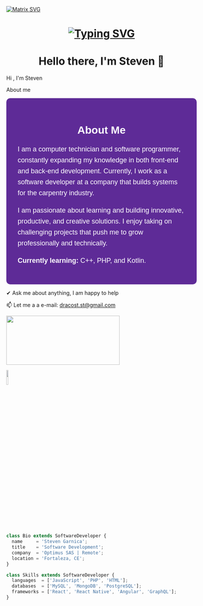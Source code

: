   [![Matrix SVG](https://raw.githubusercontent.com/rodrigograca31/rodrigograca31/master/matrix.svg)](https://www.youtube.com/watch?v=SDkAGkd4NLc) 

  <h1 align = "center">
<a href="https://git.io/typing-svg"><img src="https://readme-typing-svg.demolab.com?font=Fira+Code&size=75&duration=1400&pause=500&color=FF72FF&background=000000EE&center=true&multiline=true&width=1920&height=384&lines=Hello+there+!;+I'm+Steven+;Welcome+to+my+GitHub+" alt="Typing SVG" /></a>
</h1>
<p>
  <h1 align="center"><b>Hello there, I'm Steven 👋</b></h1>
</p>


Hi , I'm Steven

 About me

<section style="font-family: Arial, sans-serif; background-color: #5e2b97; color: #ffffff; padding: 30px; border-radius: 10px; max-width: 800px; margin: auto;">
  <h2 style="text-align: center; font-size: 28px; margin-bottom: 20px;">About Me</h2>
  <p style="font-size: 18px; line-height: 1.6;">
    I am a computer technician and software programmer, constantly expanding my knowledge in both front-end and back-end development. Currently, I work as a software developer at a company that builds systems for the carpentry industry.
  </p>
  <p style="font-size: 18px; line-height: 1.6;">
    I am passionate about learning and building innovative, productive, and creative solutions. I enjoy taking on challenging projects that push me to grow professionally and technically.
  </p>
  <p style="font-size: 18px; line-height: 1.6;">
    <strong>Currently learning:</strong> C++, PHP, and Kotlin.
  </p>
</section>




✔ Ask me about anything, I am happy to help


📫 Let me a a e-mail: dracost.st@gmail.com

<a href="https://www.youtube.com/watch?v=vdB-8eLEW8g"><img src="https://raw.githubusercontent.com/trinib/spotify-github-profile/master/img/default.svg" height="130" width="300"></a>


  <code><img width="10%" src="https://www.vectorlogo.zone/logos/visualstudio_code/visualstudio_code-ar21.svg"></code>




```js


class Bio extends SoftwareDeveloper {
  name     = 'Steven Garnica';
  title    = 'Software Development';
  company  = 'Optimus SAS | Remote';
  location = 'Fortaleza, CE';
}

class Skills extends SoftwareDeveloper {
  languages  = ['JavaScript', 'PHP', 'HTML'];
  databases  = ['MySQL', 'MongoDB', 'PostgreSQL'];
  frameworks = ['React', 'React Native', 'Angular', 'GraphQL'];
}
